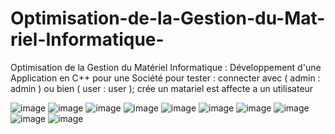 # Optimisation-de-la-Gestion-du-Mat-riel-Informatique-
Optimisation de la Gestion du Matériel Informatique : Développement d'une Application en C++ pour une Société
 pour tester :
 connecter avec ( admin : admin ) ou bien ( user : user );
 crée un matariel est affecte a un utilisateur

![image](https://github.com/othmane-chaikhi/Optimisation-de-la-Gestion-du-Mat-riel-Informatique-/assets/123976180/ab58796d-f56a-4cde-ada3-a651d61093f7)
![image](https://github.com/othmane-chaikhi/Optimisation-de-la-Gestion-du-Mat-riel-Informatique-/assets/123976180/f20440c0-28b7-41af-9a0b-b00b71e49e28)
![image](https://github.com/othmane-chaikhi/Optimisation-de-la-Gestion-du-Mat-riel-Informatique-/assets/123976180/3093f7f9-07d3-4ca4-87ea-a86837e06d19)
![image](https://github.com/othmane-chaikhi/Optimisation-de-la-Gestion-du-Mat-riel-Informatique-/assets/123976180/613bad42-420c-43be-a8e4-2ede32a4290c)
![image](https://github.com/othmane-chaikhi/Optimisation-de-la-Gestion-du-Mat-riel-Informatique-/assets/123976180/f2a18527-d315-4de3-9976-d7d3a5b57d09)
![image](https://github.com/othmane-chaikhi/Optimisation-de-la-Gestion-du-Mat-riel-Informatique-/assets/123976180/81b5538a-de8c-4a53-8032-552c39b9dfb7)
![image](https://github.com/othmane-chaikhi/Optimisation-de-la-Gestion-du-Mat-riel-Informatique-/assets/123976180/c5632de8-eb8e-45d9-bea5-cdef043ef8de)
![image](https://github.com/othmane-chaikhi/Optimisation-de-la-Gestion-du-Mat-riel-Informatique-/assets/123976180/19a0d697-67a3-47c5-9721-c8a72cd1cbd3)
![image](https://github.com/othmane-chaikhi/Optimisation-de-la-Gestion-du-Mat-riel-Informatique-/assets/123976180/afdc0d1e-0afc-4829-aae7-de3abade8a17)
![image](https://github.com/othmane-chaikhi/Optimisation-de-la-Gestion-du-Mat-riel-Informatique-/assets/123976180/05b9bf4e-6e19-460f-928a-5b6ba2d284a3)
